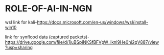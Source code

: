 # ROLE-OF-AI-IN-NGN

wsl link for kali-https://docs.microsoft.com/en-us/windows/wsl/install-win10

link for synflood data (captured packets)-https://drive.google.com/file/d/1juBSpiNKSfBFVpW_iknI9He0hi2qV887/view?usp=sharing
